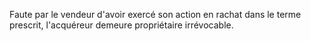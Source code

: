 Faute par le vendeur d'avoir exercé son action en rachat dans le terme prescrit, l'acquéreur demeure propriétaire irrévocable.


  

  
